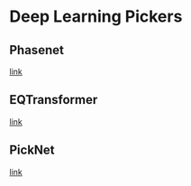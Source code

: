 # Deep Learning Pickers


## Phasenet

[link](https://avillasenorh.github.io/DLPickersDoc/pickers/phasenet/)

## EQTransformer

[link](https://avillasenorh.github.io/DLPickersDoc/pickers/eqtransformer/)

## PickNet

[link](https://avillasenorh.github.io/DLPickersDoc/pickers/picknet/)
